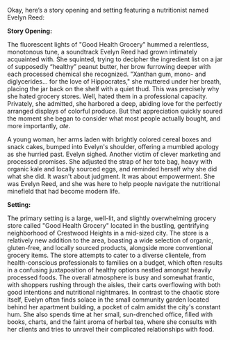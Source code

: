 Okay, here’s a story opening and setting featuring a nutritionist named Evelyn Reed:

**Story Opening:**

The fluorescent lights of "Good Health Grocery" hummed a relentless, monotonous tune, a soundtrack Evelyn Reed had grown intimately acquainted with. She squinted, trying to decipher the ingredient list on a jar of supposedly “healthy” peanut butter, her brow furrowing deeper with each processed chemical she recognized. "Xanthan gum, mono- and diglycerides... for the love of Hippocrates," she muttered under her breath, placing the jar back on the shelf with a quiet thud. This was precisely why she hated grocery stores. Well, hated them in a professional capacity. Privately, she admitted, she harbored a deep, abiding love for the perfectly arranged displays of colorful produce. But that appreciation quickly soured the moment she began to consider what most people actually bought, and more importantly, *ate*.

A young woman, her arms laden with brightly colored cereal boxes and snack cakes, bumped into Evelyn's shoulder, offering a mumbled apology as she hurried past. Evelyn sighed. Another victim of clever marketing and processed promises. She adjusted the strap of her tote bag, heavy with organic kale and locally sourced eggs, and reminded herself why she did what she did. It wasn't about judgment. It was about empowerment. She was Evelyn Reed, and she was here to help people navigate the nutritional minefield that had become modern life.

**Setting:**

The primary setting is a large, well-lit, and slightly overwhelming grocery store called "Good Health Grocery" located in the bustling, gentrifying neighborhood of Crestwood Heights in a mid-sized city. The store is a relatively new addition to the area, boasting a wide selection of organic, gluten-free, and locally sourced products, alongside more conventional grocery items. The store attempts to cater to a diverse clientele, from health-conscious professionals to families on a budget, which often results in a confusing juxtaposition of healthy options nestled amongst heavily processed foods. The overall atmosphere is busy and somewhat frantic, with shoppers rushing through the aisles, their carts overflowing with both good intentions and nutritional nightmares. In contrast to the chaotic store itself, Evelyn often finds solace in the small community garden located behind her apartment building, a pocket of calm amidst the city's constant hum. She also spends time at her small, sun-drenched office, filled with books, charts, and the faint aroma of herbal tea, where she consults with her clients and tries to unravel their complicated relationships with food.
